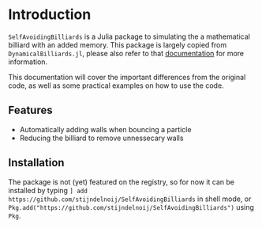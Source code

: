 # Introduction

`SelfAvoidingBilliards` is a Julia package to simulating the a mathematical billiard with an added memory.
This package is largely copied from `DynamicalBilliards.jl`, please also refer to that [documentation](https://juliadynamics.github.io/DynamicalBilliards.jl/dev/) for more information.

This documentation will cover the important differences from the original code, as well as some practical examples on how to use the code.

## Features

* Automatically adding walls when bouncing a particle
* Reducing the billiard to remove unnessecary walls

## Installation

The package is not (yet) featured on the registry, so for now it can be installed by typing `] add https://github.com/stijndelnoij/SelfAvoidingBilliards` in shell mode, or `Pkg.add("https://github.com/stijndelnoij/SelfAvoidingBilliards")` using `Pkg`.
